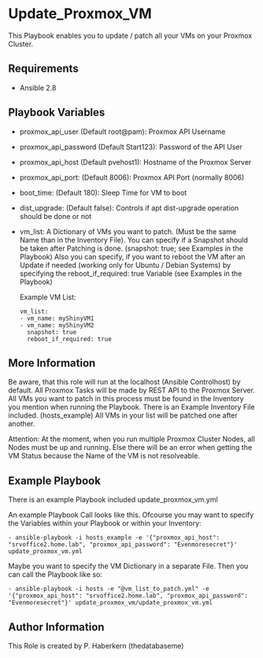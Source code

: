 Update_Proxmox_VM
=========

This Playbook enables you to update / patch all your VMs on your Proxmox Cluster.

Requirements
------------

- Ansible 2.8

Playbook Variables
--------------

- proxmox_api_user (Default root@pam): Proxmox API Username
- proxmox_api_password (Default Start123): Password of the API User
- proxmox_api_host (Default pvehost1): Hostname of the Proxmox Server
- proxmox_api_port: (Default 8006): Proxmox API Port (normally 8006)
- boot_time: (Default 180): Sleep Time for VM to boot
- dist_upgrade: (Default false): Controls if apt dist-upgrade operation should be done or not
- vm_list: A Dictionary of VMs you want to patch. (Must be the same Name than in the Inventory File). You can specify if a Snapshot should be taken after Patching is done. (snapshot: true; see Examples in the Playbook) Also you can specify, if you want to reboot the VM after an Update if needed (working only for Ubuntu / Debian Systems) by specifying the reboot_if_required: true Variable (see Examples in the Playbook)

  Example VM List:

      vm_list:
      - vm_name: myShinyVM1
      - vm_name: myShinyVM2
        snapshot: true
        reboot_if_required: true

More Information
------------

Be aware, that this role will run at the localhost (Ansible Controlhost) by default. All Proxmox Tasks will be made by REST API to the Proxmox Server.
All VMs you want to patch in this process must be found in the Inventory you mention when running the Playbook. There is an Example Inventory File included. (hosts_example)
All VMs in your list will be patched one after another.

Attention: At the moment, when you run multiple Proxmox Cluster Nodes, all Nodes must be up and running. Else there will be an error when getting the VM Status because the Name of the VM is not resolveable.

Example Playbook
----------------

There is an example Playbook included update_proxmox_vm.yml

An example Playbook Call looks like this. Ofcourse you may want to specify the Variables within your Playbook or within your Inventory:

    - ansible-playbook -i hosts_example -e '{"proxmox_api_host": "srvoffice2.home.lab", "proxmox_api_password": "Evenmoresecret"}' update_proxmox_vm.yml  

Maybe you want to specify the VM Dictionary in a separate File. Then you can call the Playbook like so:

    - ansible-playbook -i hosts -e "@vm_list_to_patch.yml" -e '{"proxmox_api_host": "srvoffice2.home.lab", "proxmox_api_password": "Evenmoresecret"}' update_proxmox_vm/update_proxmox_vm.yml

Author Information
------------------

This Role is created by P. Haberkern (thedatabaseme)
